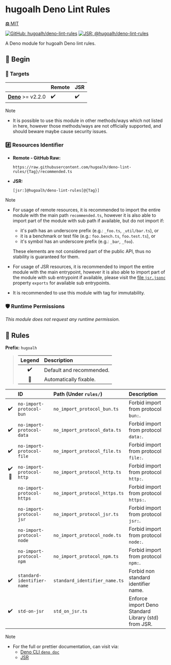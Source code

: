 # hugoalh Deno Lint Rules

[**⚖️** MIT](./LICENSE.md)

[![GitHub: hugoalh/deno-lint-rules](https://img.shields.io/github/v/release/hugoalh/deno-lint-rules?label=hugoalh/deno-lint-rules&labelColor=181717&logo=github&logoColor=ffffff&sort=semver&style=flat "GitHub: hugoalh/deno-lint-rules")](https://github.com/hugoalh/deno-lint-rules)
[![JSR: @hugoalh/deno-lint-rules](https://img.shields.io/jsr/v/@hugoalh/deno-lint-rules?label=@hugoalh/deno-lint-rules&labelColor=F7DF1E&logo=jsr&logoColor=000000&style=flat "JSR: @hugoalh/deno-lint-rules")](https://jsr.io/@hugoalh/deno-lint-rules)

A Deno module for hugoalh Deno lint rules.

## 🔰 Begin

### 🎯 Targets

|  | **Remote** | **JSR** |
|:--|:--|:--|
| **[Deno](https://deno.land/)** >= v2.2.0 | ✔️ | ✔️ |

> [!NOTE]
> - It is possible to use this module in other methods/ways which not listed in here, however those methods/ways are not officially supported, and should beware maybe cause security issues.

### #️⃣ Resources Identifier

- **Remote - GitHub Raw:**
  ```
  https://raw.githubusercontent.com/hugoalh/deno-lint-rules/{Tag}/recommended.ts
  ```
- **JSR:**
  ```
  [jsr:]@hugoalh/deno-lint-rules[@{Tag}]
  ```

> [!NOTE]
> - For usage of remote resources, it is recommended to import the entire module with the main path `recommended.ts`, however it is also able to import part of the module with sub path if available, but do not import if:
>
>   - it's path has an underscore prefix (e.g.: `_foo.ts`, `_util/bar.ts`), or
>   - it is a benchmark or test file (e.g.: `foo.bench.ts`, `foo.test.ts`), or
>   - it's symbol has an underscore prefix (e.g.: `_bar`, `_foo`).
>
>   These elements are not considered part of the public API, thus no stability is guaranteed for them.
> - For usage of JSR resources, it is recommended to import the entire module with the main entrypoint, however it is also able to import part of the module with sub entrypoint if available, please visit the [file `jsr.jsonc`](./jsr.jsonc) property `exports` for available sub entrypoints.
> - It is recommended to use this module with tag for immutability.

### 🛡️ Runtime Permissions

*This module does not request any runtime permission.*

## 🧩 Rules

**Prefix:** `hugoalh`

> | **Legend** | **Description** |
> |:-:|:--|
> | ✔️ | Default and recommended. |
> | 🔧 | Automatically fixable. |

|  | **ID** | **Path (Under `rules/`)** | **Description** |
|:-:|:--|:--|:--|
| ✔️ | `no-import-protocol-bun` | `no_import_protocol_bun.ts` | Forbid import from protocol `bun:`. |
| ✔️ | `no-import-protocol-data` | `no_import_protocol_data.ts` | Forbid import from protocol `data:`. |
| ✔️ | `no-import-protocol-file` | `no_import_protocol_file.ts` | Forbid import from protocol `file:`. |
| ✔️🔧 | `no-import-protocol-http` | `no_import_protocol_http.ts` | Forbid import from protocol `http:`. |
|  | `no-import-protocol-https` | `no_import_protocol_https.ts` | Forbid import from protocol `https:`. |
|  | `no-import-protocol-jsr` | `no_import_protocol_jsr.ts` | Forbid import from protocol `jsr:`. |
|  | `no-import-protocol-node` | `no_import_protocol_node.ts` | Forbid import from protocol `node:`. |
|  | `no-import-protocol-npm` | `no_import_protocol_npm.ts` | Forbid import from protocol `npm:`. |
| ✔️ | `standard-identifier-name` | `standard_identifier_name.ts` | Forbid non standard identifier name. |
| ✔️ | `std-on-jsr` | `std_on_jsr.ts` | Enforce import Deno Standard Library (std) from JSR. |

> [!NOTE]
> - For the full or prettier documentation, can visit via:
>   - [Deno CLI `deno doc`](https://docs.deno.com/runtime/reference/cli/documentation_generator/)
>   - [JSR](https://jsr.io/@hugoalh/deno-lint-rules)

